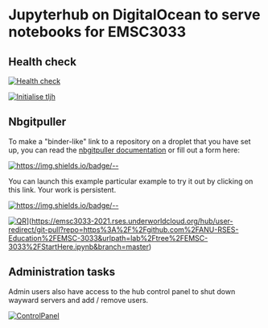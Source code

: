 # Jupyterhub on DigitalOcean to serve notebooks for EMSC3033


## Health check

[![Health check](https://github.com/ANU-RSES-Education/EMSC-3033/actions/workflows/health_check.yml/badge.svg)](https://github.com/ANU-RSES-Education/EMSC-3033/actions/workflows/health_check.yml)

[![Initialise tljh](https://github.com/ANU-RSES-Education/EMSC-3033/actions/workflows/install_tljh.yml/badge.svg)](https://github.com/ANU-RSES-Education/EMSC-3033/actions/workflows/install_tljh.yml)

## Nbgitpuller

To make a "binder-like" link to a repository on a droplet that you have set up, you can read the [nbgitpuller documentation](https://jupyterhub.github.io/nbgitpuller/link.html) or fill out a form here:

[![https://img.shields.io/badge/<LABEL>-<MESSAGE>-<COLOR>](https://img.shields.io/badge/Admin-LinkMaker-Red)](https://jupyterhub.github.io/nbgitpuller/link.html?hub=https://emsc3033-2021.rses.underworldcloud.org&repo=https://github.com/ANU-RSES-Education/EMSC-3033)

You can launch this example particular example to try it out by clicking on this link. Your work is persistent. 
    
[![https://img.shields.io/badge/<LABEL>-<MESSAGE>-<COLOR>](https://img.shields.io/badge/Launch-Demo-blue)](https://emsc3033-2021.rses.underworldcloud.org/hub/user-redirect/git-pull?repo=https%3A%2F%2Fgithub.com%2FANU-RSES-Education%2FEMSC-3033&urlpath=lab%2Ftree%2FEMSC-3033%2FStartHere.ipynb&branch=master)
    
[![QR](Images/EMSC-3033-2021-QRcode.png)](https://img.shields.io/badge/Launch-Demo-blue)](https://emsc3033-2021.rses.underworldcloud.org/hub/user-redirect/git-pull?repo=https%3A%2F%2Fgithub.com%2FANU-RSES-Education%2FEMSC-3033&urlpath=lab%2Ftree%2FEMSC-3033%2FStartHere.ipynb&branch=master)
    
## Administration tasks

<!--
If the hub has a self-signup page it can be reached here:
[![Signup](https://img.shields.io/badge/User-Signup-blue)](https://emsc3033-2021.rses.underworldcloud.org/hub/signup)

And the corresponding page for an admin user to authorise the users after they sign-up is 
[![Authorize](https://img.shields.io/badge/Admin-Authorize-Red)](https://emsc3033-2021.rses.underworldcloud.org/hub/authorize)
-->
   
Admin users also have access to the hub control panel to shut down wayward servers and add / remove users. 
    
[![ControlPanel](https://img.shields.io/badge/Admin-HubControlPanel-Red)](https://emsc3033-2021.rses.underworldcloud.org/hub/admin)
    
    


